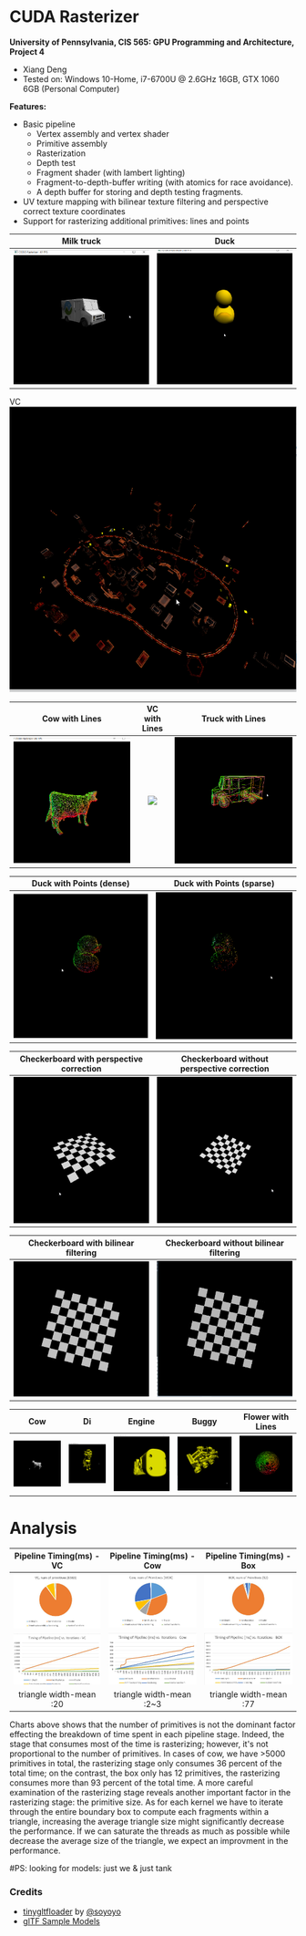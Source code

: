 CUDA Rasterizer
===============

**University of Pennsylvania, CIS 565: GPU Programming and Architecture, Project 4** 

* Xiang Deng
* Tested on:  Windows 10-Home, i7-6700U @ 2.6GHz 16GB, GTX 1060 6GB (Personal Computer)

**Features:**

* Basic pipeline
  * Vertex assembly and vertex shader
  * Primitive assembly
  * Rasterization
  * Depth test
  * Fragment shader (with lambert lighting)
  * Fragment-to-depth-buffer writing (with atomics for race avoidance).
  * A depth buffer for storing and depth testing fragments. 
* UV texture mapping with bilinear texture filtering and perspective correct texture coordinates
* Support for rasterizing additional primitives: lines and points

Milk truck | Duck
:-------------------------:|:-------------------------: 
![](imgs/milk1.gif) | ![](imgs/duck1.gif) 



VC
![](imgs/VC1.gif)

Cow with Lines | VC with Lines |Truck with Lines 
:-------------------------:|:-------------------------:  |:-------------------------:
![](imgs/cow2.gif) | ![](imgs/VC2.gif) |![](imgs/truck2.gif)





Duck with Points (dense) | Duck with Points (sparse)
:-------------------------:|:-------------------------: 
![](imgs/duck3.gif) | ![](imgs/duck4.gif)

Checkerboard with perspective correction | Checkerboard without perspective correction
:-------------------------:|:-------------------------: 
![](imgs/checkerboard.gif) | ![](imgs/checkerboard2.gif)

Checkerboard with bilinear filtering | Checkerboard without bilinear filtering
:-------------------------:|:-------------------------: 
![](imgs/checkwithbin.JPG) | ![](imgs/checkwithnobin.JPG)



Cow | Di|Engine | Buggy| Flower with Lines
:-------------------------:|:-------------------------: |:-------------------------:|:-------------------------: |:-------------------------: 
![](imgs/cow1.gif) | ![](imgs/di1.gif) |![](imgs/engine1.gif) | ![](imgs/buggy1.gif)  | ![](imgs/flower.gif)

# Analysis

Pipeline Timing(ms) - VC | Pipeline Timing(ms) - Cow |Pipeline Timing(ms) - Box
:-------------------------:|:-------------------------:  |:-------------------------:
![](imgs/ana1.JPG) | ![](imgs/ana2.JPG) |![](imgs/ana3.JPG)
![](imgs/ana4.JPG) | ![](imgs/ana5.JPG) |![](imgs/ana6.JPG)
triangle width-mean :20 |  triangle width-mean :2~3 |triangle width-mean :77

Charts above shows that the number of primitives is not the dominant factor effecting the breakdown of time spent in each pipeline stage. 
Indeed, the stage that consumes most of the time is rasterizing; however, it's not proportional to the number of primitives.
In cases of cow, we have >5000 primitives in total, the rasterizing stage only consumes 36 percent of the total time;
on the contrast, the box only has 12 primitives, the rasterizing consumes more than 93 percent of the total time. 
A more careful examination of the rasterizing stage reveals another important factor in the rasterizing stage: the primitive size.
As for each kernel we have to iterate through the entire boundary box to compute each fragments within a triangle, increasing the average triangle size 
might significantly decrease the performance. If we can saturate the threads as much as possible while decrease the average size of the triangle, we
expect an improvment in the performance.

#PS: looking for models: just we & just tank



### Credits

* [tinygltfloader](https://github.com/syoyo/tinygltfloader) by [@soyoyo](https://github.com/syoyo)
* [glTF Sample Models](https://github.com/KhronosGroup/glTF/blob/master/sampleModels/README.md)

